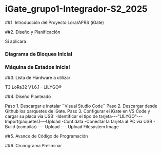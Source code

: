 # iGate_grupo1-Integrador-S2_2025

##1. Introducción del Proyecto Lora/APRS (iGate)

##2. Diseño y Planificación

Si aplicara
### Diagrama de Bloques Inicial
### Máquina de Estados Inicial

##3. Lista de Hardware a utilizar

T3 LoRa32 V1.6.1 – LILYGO®

##4. Diseño Planteado

Paso 1. Descargar e instalar ¨Visual Studio Code¨
Paso 2. Descargar desde Github los parquetes de iGate.
Paso 3. Configurar el iGate en VS Code y cargar su placa vía USB:
-Identificar el tipo de tarjeta---"LILYGO"---Import(paquetes)---Upload
-Conf.data
-Conectar la tarjeta al PC vía USB
-Build (compilar) --- Upload --- Upload Filesystem Image

##5. Avance de Código de Programación


##6. Cronograma Preliminar


